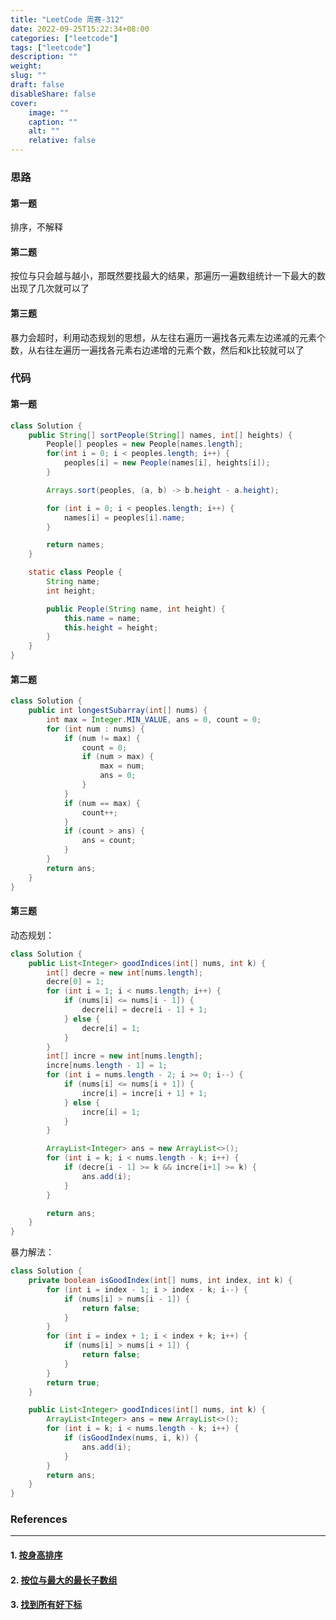 ```yaml
---
title: "LeetCode 周赛-312"
date: 2022-09-25T15:22:34+08:00
categories: ["leetcode"]
tags: ["leetcode"]
description: ""
weight:
slug: ""
draft: false
disableShare: false
cover:
    image: ""
    caption: ""
    alt: ""
    relative: false
---
```


### 思路

#### 第一题

排序，不解释

#### 第二题

按位与只会越与越小，那既然要找最大的结果，那遍历一遍数组统计一下最大的数出现了几次就可以了

#### 第三题

暴力会超时，利用动态规划的思想，从左往右遍历一遍找各元素左边递减的元素个数，从右往左遍历一遍找各元素右边递增的元素个数，然后和k比较就可以了

### 代码

#### 第一题

```java
class Solution {
    public String[] sortPeople(String[] names, int[] heights) {
        People[] peoples = new People[names.length];
        for(int i = 0; i < peoples.length; i++) {
            peoples[i] = new People(names[i], heights[i]);
        }

        Arrays.sort(peoples, (a, b) -> b.height - a.height);

        for (int i = 0; i < peoples.length; i++) {
            names[i] = peoples[i].name;
        }

        return names;
    }

    static class People {
        String name;
        int height;

        public People(String name, int height) {
            this.name = name;
            this.height = height;
        }
    }
}
```

#### 第二题

```java
class Solution {
    public int longestSubarray(int[] nums) {
        int max = Integer.MIN_VALUE, ans = 0, count = 0;
        for (int num : nums) {
            if (num != max) {
                count = 0;
                if (num > max) {
                    max = num;
                    ans = 0;
                }
            }
            if (num == max) {
                count++;
            }
            if (count > ans) {
                ans = count;
            }
        }
        return ans;
    }
}
```

#### 第三题

动态规划：

```java
class Solution {
    public List<Integer> goodIndices(int[] nums, int k) {
        int[] decre = new int[nums.length];
        decre[0] = 1;
        for (int i = 1; i < nums.length; i++) {
            if (nums[i] <= nums[i - 1]) {
                decre[i] = decre[i - 1] + 1;
            } else {
                decre[i] = 1;
            }
        }
        int[] incre = new int[nums.length];
        incre[nums.length - 1] = 1;
        for (int i = nums.length - 2; i >= 0; i--) {
            if (nums[i] <= nums[i + 1]) {
                incre[i] = incre[i + 1] + 1;
            } else {
                incre[i] = 1;
            }
        }

        ArrayList<Integer> ans = new ArrayList<>();
        for (int i = k; i < nums.length - k; i++) {
            if (decre[i - 1] >= k && incre[i+1] >= k) {
                ans.add(i);
            }
        }

        return ans;
    }
}
```

暴力解法：

```java
class Solution {
    private boolean isGoodIndex(int[] nums, int index, int k) {
        for (int i = index - 1; i > index - k; i--) {
            if (nums[i] > nums[i - 1]) {
                return false;
            }
        }
        for (int i = index + 1; i < index + k; i++) {
            if (nums[i] > nums[i + 1]) {
                return false;
            }
        }
        return true;
    }

    public List<Integer> goodIndices(int[] nums, int k) {
        ArrayList<Integer> ans = new ArrayList<>();
        for (int i = k; i < nums.length - k; i++) {
            if (isGoodIndex(nums, i, k)) {
                ans.add(i);
            }
        }
        return ans;
    }
}
```

### References

---

#### 1. [按身高排序](https://leetcode.cn/problems/sort-the-people/)

#### 2. [按位与最大的最长子数组](https://leetcode.cn/problems/longest-subarray-with-maximum-bitwise-and/)

#### 3. [找到所有好下标](https://leetcode.cn/problems/find-all-good-indices/)
